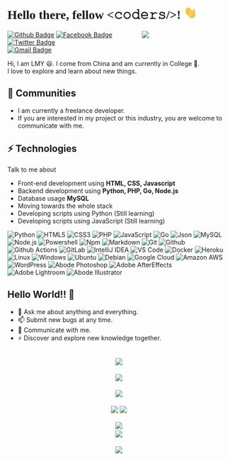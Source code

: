 # <font face="微软雅黑">**Hello there, fellow**</font> <font face="宋体"><𝚌𝚘𝚍𝚎𝚛𝚜/>!</font> <img src="https://raw.githubusercontent.com/ABSphreak/ABSphreak/master/gifs/Hi.gif" width="30px">

<img align='right' src='https://user-images.githubusercontent.com/5713670/87202985-820dcb80-c2b6-11ea-9f56-7ec461c497c3.gif' width='200"'>

[![Github Badge](https://img.shields.io/badge/GitHub-100000?style=for-the-badge&logo=mayjack0312&logoColor=white)](https://github.com/mayjack0312) [![Facebook Badge](https://img.shields.io/badge/Facebook-1877F2?style=for-the-badge&logo=facebook&logoColor=white&link=https://www.facebook.com/may.jack.35325/)](https://www.facebook.com/may.jack.35325) [![Twitter Badge](https://img.shields.io/badge/Twitter-1DA1F2?style=for-the-badge&logo=twitter&logoColor=white&link=https://twitter.com/LMY76839294)](https://twitter.com/LMY76839294)  
[![Gmail Badge](https://img.shields.io/badge/Gmail-D14836?style=for-the-badge&logo=Gmail&logoColor=white&link=mailto:rolandduro440@gmail.com)](mailto:rolandduro440@gmail.com)

Hi, I am LMY 😃. I come from China and am currently in College 🏫.  
I love to explore and learn about new things.
## 👯 Communities
* I am currently a freelance developer.
* If you are interested in my project or this industry, you are welcome to communicate with me.
## ⚡ Technologies
Talk to me about
- Front-end development using **HTML, CSS, Javascript**
- Backend development using **Python, PHP, Go, Node.js**
- Database usage **MySQL**
- Moving towards the whole stack
- Developing scripts using Python (Still learning)
- Developing scripts using JavaScript (Still learning)

![Python](https://img.shields.io/badge/Python-3776AB?style=flat-square&logo=python&logoColor=white) ![HTML5](https://img.shields.io/badge/HTML5-E34F26?style=flat-square&logo=html5&logoColor=white) ![CSS3](https://img.shields.io/badge/CSS3-1572B6?style=flat-square&logo=css3&logoColor=white) ![PHP](https://img.shields.io/badge/PHP-777BB4?style=flat-square&logo=php&logoColor=white) ![JavaScript](https://img.shields.io/badge/JavaScript-eed718?style=flat-square&logo=javascript&logoColor=ffffff) ![Go](https://img.shields.io/badge/Go-00ADD8?style=flat-square&logo=go&logoColor=white) ![Json](https://img.shields.io/badge/Json-02569B?style=flat-square&logo=json) ![MySQL](https://img.shields.io/badge/MySQL-F29111?style=flat-square&logo=mysql&logoColor=FFFFFF) ![Node.js](https://img.shields.io/badge/Node.js-3C873A?style=flat-square&logo=Node.js&logoColor=white) ![Powershell](http://img.shields.io/badge/Powershell-5391FE?style=flat-square&logo=powershell&logoColor=ffffff) ![Npm](https://img.shields.io/badge/npm-CB3837?style=flat-square&logo=npm) ![Markdown](https://img.shields.io/badge/Markdown-333333?style=flat-square&logo=markdown) ![Git](http://img.shields.io/badge/Git-000000?style=flat-square&logo=git&logoColor=FFFFFF) ![Github](http://img.shields.io/badge/Github-000000?style=flat-square&logo=github&logoColor=FFFFFF) ![Github Actions](http://img.shields.io/badge/Github%20Actions-2088FF?style=flat-square&logo=github-actions&logoColor=ffffff) ![GitLab](https://img.shields.io/badge/GitLab-FCA121?style=flat-square&logo=gitlab) ![IntelliJ IDEA](http://img.shields.io/badge/IntelliJ%20IDEA-000000?style=flat-square&logo=intellij-idea&logoColor=ffffff) ![VS Code](http://img.shields.io/badge/VS%20Code-007ACC?style=flat-square&logo=visual%20studio%20code&logoColor=white) ![Docker](https://img.shields.io/badge/Docker-black?style=flat-square&logo=docker) ![Heroku](http://img.shields.io/badge/Heroku-430098?style=flat-square&logo=heroku&logoColor=white) ![Linux](https://img.shields.io/badge/Linux-333333?style=flat-square&logo=Linux&logoColor=FCC624) ![Windows](http://img.shields.io/badge/Windows-0078D6?style=flat-square&logo=windows&logoColor=ffffff) ![Ubuntu](https://img.shields.io/badge/Ubuntu-black?style=flat-square&logo=ubuntu) ![Debian](http://img.shields.io/badge/Debian-A81D33?style=flat-square&logo=debian&logoColor=ffffff) ![Google Cloud](https://img.shields.io/badge/Google%20Cloud-black?style=flat-square&logo=google-cloud) ![Amazon AWS](https://img.shields.io/badge/Amazon%20AWS-232F3E?style=flat-square&logo=amazon-aws) ![WordPress](https://img.shields.io/badge/WordPress-blue?style=flat-square&logo=wordpress) ![Abode Photoshop](http://img.shields.io/badge/Abode%20Photoshop-26C9FF?style=flat-square&logo=adobe-photoshop&logoColor=ffffff) ![Adobe AfterEffects](https://img.shields.io/badge/Adobe%20AfterEffects-CF96FD?style=flat-square&logo=Adobe%20after%20effects&logoColor=ffffff) ![Adobe Lightroom](https://img.shields.io/badge/Adobe%20Lightroom-31A8FF?style=flat-square&logo=Adobe%20Lightroom&logoColor=white) ![Abode Illustrator](http://img.shields.io/badge/Abode%20Illustrator-FC8F30?style=flat-square&logo=adobe-illustrator&logoColor=ffffff)

## Hello World!! 🤔
- 💬 Ask me about anything and everything.
- 📫 Submit new bugs at any time.
- 🔔 Communicate with me.
- ⚡ Discover and explore new knowledge together.

<br>
<!-- Github 计数 -->
<div align="center"> <img src=https://count.getloli.com/get/@:mayjack0312)> </div>
<br>
<!-- Github 奖杯🏆start -->
<div align="center"> <img src="https://github-profile-trophy.vercel.app/?username=mayjack0312&theme=onedark&row=1&column=6&no-frame=true&no-bg=true"> </div>
<br>
<!-- GitHub 活动统计图 -->
<div align="center"> <img src=https://activity-graph.herokuapp.com/graph?username=mayjack0312&theme=react-dark> </div>
<br>
<!-- 统计卡片start -->
<div align="center">
  <img height="133px" src="https://github-readme-stats.vercel.app/api?username=mayjack0312&hide_title=true&hide_border=true&show_icons=trueline_height=21&text_color=000&icon_color=000&bg_color=0,ea6161,ffc64d,fffc4d,52fa5a&theme=graywhite" />
  <img height="133px" src="https://github-readme-stats.vercel.app/api/top-langs/?username=mayjack0312&hide_title=true&hide_border=true&layout=compact&langs_count=6&text_color=000&icon_color=fff&bg_color=0,52fa5a,4dfcff,c64dff&theme=graywhite"> </div>
<br>
<!-- Github连续打卡end -->
<div align="center"> <img src=https://github-readme-streak-stats.herokuapp.com/?user=mayjack0312&theme=dark> </div>
<!-- metrics -->
<div align="center"> <img src=https://metrics.lecoq.io/mayjack0312?template=classic&base.indepth=false&config.timezone=Asia%2FShanghai> </div>
<br>
<!-- Github visitor统计 -->
<div align="center"> <img src=https://visitor-badge.glitch.me/badge?page_id=mayjack0312.mayjack0312> </div>
